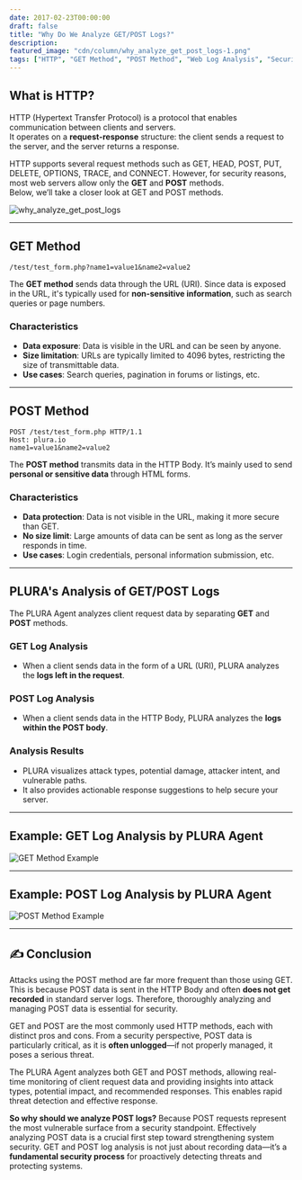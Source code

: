 ```yaml
---
date: 2017-02-23T00:00:00
draft: false
title: "Why Do We Analyze GET/POST Logs?"
description: 
featured_image: "cdn/column/why_analyze_get_post_logs-1.png"
tags: ["HTTP", "GET Method", "POST Method", "Web Log Analysis", "Security", "PLURA"]
---
```


## What is HTTP?

HTTP (Hypertext Transfer Protocol) is a protocol that enables communication between clients and servers.  
It operates on a **request-response** structure: the client sends a request to the server, and the server returns a response.

HTTP supports several request methods such as GET, HEAD, POST, PUT, DELETE, OPTIONS, TRACE, and CONNECT. However, for security reasons, most web servers allow only the **GET** and **POST** methods.  
Below, we’ll take a closer look at GET and POST methods.

![why_analyze_get_post_logs](https://blog.plura.io/cdn/column/why_analyze_get_post_logs-1.png)
<!--more-->
---

## GET Method

```plaintext
/test/test_form.php?name1=value1&name2=value2
````

The **GET method** sends data through the URL (URI). Since data is exposed in the URL, it's typically used for **non-sensitive information**, such as search queries or page numbers.

### Characteristics

* **Data exposure**: Data is visible in the URL and can be seen by anyone.
* **Size limitation**: URLs are typically limited to 4096 bytes, restricting the size of transmittable data.
* **Use cases**: Search queries, pagination in forums or listings, etc.

---

## POST Method

```plaintext
POST /test/test_form.php HTTP/1.1
Host: plura.io
name1=value1&name2=value2
```

The **POST method** transmits data in the HTTP Body. It’s mainly used to send **personal or sensitive data** through HTML forms.

### Characteristics

* **Data protection**: Data is not visible in the URL, making it more secure than GET.
* **No size limit**: Large amounts of data can be sent as long as the server responds in time.
* **Use cases**: Login credentials, personal information submission, etc.

---

## PLURA's Analysis of GET/POST Logs

The PLURA Agent analyzes client request data by separating **GET** and **POST** methods.

### GET Log Analysis

* When a client sends data in the form of a URL (URI), PLURA analyzes the **logs left in the request**.

### POST Log Analysis

* When a client sends data in the HTTP Body, PLURA analyzes the **logs within the POST body**.

### Analysis Results

* PLURA visualizes attack types, potential damage, attacker intent, and vulnerable paths.
* It also provides actionable response suggestions to help secure your server.

---

## Example: GET Log Analysis by PLURA Agent

![GET Method Example](https://github.com/user-attachments/assets/3394cebf-62da-4adc-9067-cf6597c71b27)

---

## Example: POST Log Analysis by PLURA Agent

![POST Method Example](https://github.com/user-attachments/assets/37861a64-828c-49ea-9c5a-bfc8ee320726)

---

## ✍️ Conclusion

Attacks using the POST method are far more frequent than those using GET. This is because POST data is sent in the HTTP Body and often **does not get recorded** in standard server logs.
Therefore, thoroughly analyzing and managing POST data is essential for security.

GET and POST are the most commonly used HTTP methods, each with distinct pros and cons.
From a security perspective, POST data is particularly critical, as it is **often unlogged**—if not properly managed, it poses a serious threat.

The PLURA Agent analyzes both GET and POST methods, allowing real-time monitoring of client request data and providing insights into attack types, potential impact, and recommended responses.
This enables rapid threat detection and effective response.

**So why should we analyze POST logs?**
Because POST requests represent the most vulnerable surface from a security standpoint.
Effectively analyzing POST data is a crucial first step toward strengthening system security.
GET and POST log analysis is not just about recording data—it’s a **fundamental security process** for proactively detecting threats and protecting systems.

